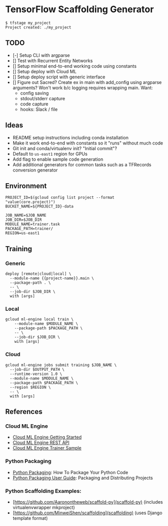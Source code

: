 # TensorFlow Scaffolding Generator

```
$ tfstage my_project
Project created: ./my_project
```

## TODO

- [-] Setup CLI with argparse
- [] Test with Recurrent Entity Networks
- [] Setup minimal end-to-end working code using constants
- [] Setup deploy with Cloud ML
- [] Setup deploy script with generic interface
- [] Figure out Sacred?
    Create ex in main with add_config using argparse arguments?
    Won't work b/c logging requires wrapping main.
    Want:
    - config saving
    - stdout/stderr capture
    - code capture
    - hooks: Slack / file

## Ideas

- README setup instructions including conda installation
- Make it work end-to-end with constants so it "runs" without much code
- Git init and conda/virtualenv init? "Initial commit"?
- Default to `us-east1` region for GPUs
- Add flag to enable sample code generation
- Add additional generators for common tasks such as a TFRecords conversion generator

## Environment

```
PROJECT_ID=$(gcloud config list project --format "value(core.project)")
BUCKET_NAME=${PROJECT_ID}-data

JOB_NAME=$JOB_NAME
JOB_DIR=$JOB_DIR
MODULE_NAME=trainer.task
PACKAGE_PATH=trainer/
REGION=us-east1
```

## Training

### Generic

```
deploy [remote|cloud|local] \
  --module-name {{project-name}}.main \
  --package-path . \
  -- \
  --job-dir $JOB_DIR \
  with [args]
```

### Local

```
gcloud ml-engine local train \
    --module-name $MODULE_NAME \
    --package-path $PACKAGE_PATH \
    -- \
    --job-dir $JOB_DIR \
    with [args]
```

### Cloud

```
gcloud ml-engine jobs submit training $JOB_NAME \
  --job-dir $OUTPUT_PATH \
  --runtime-version 1.0 \
  --module-name $MODULE_NAME \
  --package-path $PACKAGE_PATH \
  --region $REGION \
  -- \
  with [args]
```

## References

### Cloud ML Engine

- [Cloud ML Engine Getting Started](https://cloud.google.com/ml-engine/docs/how-tos/getting-started-training-prediction)
- [Cloud ML Engine REST API](https://cloud.google.com/ml-engine/reference/rest/)
- [Cloud ML Engine Trainer Sample](https://github.com/GoogleCloudPlatform/cloudml-samples/tree/master/census/estimator/trainer)

### Python Packaging

- [Python Packaging](http://python-packaging.readthedocs.io/en/latest/index.html): How To Package Your Python Code
- [Python Packaging User Guide](https://packaging.python.org/distributing/): Packaging and Distributing Projects

### Python Scaffolding Examples:

- [https://github.com/Aaronontheweb/scaffold-py](scaffold-py) (includes virtualenvwrapper mkproject)
- [https://github.com/MinweiShen/scaffolding](scaffolding) (uses Django template format)
